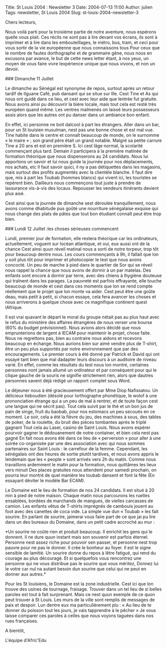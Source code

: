 Title: St Louis 2004 : Newsletter 3
Date: 2004-07-13 11:00
Author: julien
Tags: newsletter, St Louis 2004
Slug: st-louis-2004-newsletter-3

Chers lecteurs,

</p>
Nous voilà parti pour la troisième partie de notre aventure, nous
espérons quelle vous plait. Ces récits ne sont pas à lire devant vos
écrans, ils sont à imprimer et à lire dans les embouteillages, le métro,
bus, tram, et ceci pour vous sortir de la vie européenne que nous
connaissons tous Pour ceux que le nombre de fautes dorthographe et de
grammaire gêne, nous nous en excusons par avance, le but de cette news
letter étant, à nos yeux, un moyen de vous faire vivre lexpérience
unique que nous vivons, et non un devoir.

</p>
### Dimanche 11 Juillet

</p>
Le dimanche au Sénégal est synonyme de repos, surtout après un retour
tardif de lIguane Café, pub dansant qui se situe sur lîle. Cest Tine et
As qui nous ont guidé dans ce lieu, et cest avec leur aide que lentrée
fut gratuite. Nous avons ainsi pu découvrir la bière locale, mais tout
cela est resté très européen quand même. Les ventres malmenés on laissé
leurs possesseurs assis alors que les autres ont pu danser dans un
ambiance bon enfant.

</p>
En effet, ici personne ne boit dalcool à part les étrangers. Aller dans
un bar, pour un St louisien musulman, nest pas une bonne chose et est
mal vue. Tine habite dans le centre et connaît beaucoup de monde, on le
surnomme « le maire » ; son grand père était un grand notable. Malgré sa
petite carrure Tine a 20 ans et est en première S. Ici cest lâge normal,
la scolarité commençant plus tard. Demain il participera à la première
matinée de formation théorique que nous dispenserons au 24 candidats.
Nous lui apportons un savoir et lui nous guide la journée pour nos
déplacements, nos achats, etc Il faut savoir quici, il ny a pas
détiquettes dans les magasins, mais surtout des profits augmentés avec
la clientèle blanche. Il faut dire que, mis à part les Toubab (hommes
blancs) qui vivent ici, les touristes se repèrent bien. Dailleurs nous
commençons tout juste à prendre de lassurance vis-à-vis des locaux.
Repousser les vendeurs itinérants devient plus aisé.

</p>
Cest ainsi que la journée de dimanche sest déroulée tranquillement, nous
avons comme dhabitude pus goûté une nourriture sénégalaise exquise qui
nous change des plats de pâtes que tout bon étudiant connaît peut être
trop bien.

</p>
### Lundi 12 Juillet :les choses sérieuses commencent

</p>
Lundi, premier jour de formation, elle restera théorique car les
ordinateurs, actuellement, voguent sur locéan atlantique, et oui, eux
aussi ont de la chance Cest ainsi quun réveil matinal nous a sorti de
notre torpeur, trop tôt pour beaucoup dentre nous. Les cours commençants
à 9h, il fallait que lon y soit plus tôt pour imprimer et photocopier le
test que nous avons concocté. Un peu de marche à pied dans le quartier
de Sor qui se réveil nous rappel la chance que nous avons de dormir à un
par matelas. Des enfants sont encore à dormir par terre, avec des chiens
à lhygiène douteuse qui traînent dans les parages. La pauvreté est
parfois effrayante, elle touche beaucoup de monde et cest dans ces
moments que lon se rend compte réellement que le projet que lon monte va
aider. Cest peut être une goûte deau, mais petit à petit, si chacun
essaye, cela fera avancer les choses et nous arriverons à quelque chose
avec ce magnifique continent quest lAfrique.

</p>
Il est vrai quavant le départ le moral du groupe nétait pas au plus haut
avec le refus du ministère des affaires étrangères de nous verser une
bourse (60% du budget prévisionnel). Nous avions alors décidé que nous
emprunterions de largent à lECAM pour maintenir le projet, chose faite.
Nous ne regrettons pas, bien au contraire nous aidons et recevons
beaucoup en échange. Nous aurions bien sur aimé vendre plus de T-shirt,
être un peu plus supportés par notre environnement que par des
encouragements. Le premier cours à été donné par Patrick et David qui
ont essayé tant bien que mal dadapter leurs discours à un auditoire de
niveau varié. En effet, comme les résultats du test nous lon montré,
certaines personnes nont jamais allumé un ordinateur et par conséquent
pour qui le clique gauche de la souris ne signifie strictement rien,
alors que dautres personnes savent déjà rédigé un rapport complet sous
Word.

</p>
Le déjeuner nous à été gracieusement offert par Mme Diop Nafissatou. Un
délicieux tieboudien (désolé pour lorthographe phonétique, le wolof à
une prononciation étrange qui a un peu de mal à rentrer, et de toute
façon cest une langue qui ne sécrit pas). Tout cela suivit par le thé et
un bon jus de pain de singe, fruit du baobab, pour nos estomacs un peu
secoués en ce moment. Le soir, cela a été la fièvre du jeu, des machines
à sous, des tables de poker, de la roulette, du bruit des pièces
tombantes après le triplé gagnant Tout cela au Laser, casino de Saint
Louis. Nous avons espérer pourvoir gagner le dédouanement de notre
container, et bien cela nest pas gagné En fait nous avons été dans ce
lieu de « perversion » pour aller à une soirée co-organisée par une des
association avec qui nous sommes partenaires sur Saint Louis : le
carrefour de la femme. Cependant, les sénégalais ont des heures de
sortie plutôt tardives, et nous avons appris le lendemain que les «
people » sont arrivés vers 2h du matin. Comme nous travaillons ardemment
le matin pour la formation, nous quittâmes les lieux vers minuit Des
places gratuites nous attendent pour samedi prochain, on pourra leur
montré de quel manière les toubab dansent et font la fête (En essayant
déviter le modèle Bar ECAM).

</p>
Le Domaine est le lieu de formation de nos 24 candidats. Il est situé à
20 min à pied de notre maison. Chaque matin nous parcourons les ruelles
ensablées, bordées de marchands de mangues, de vielles carcasses de
camion. Les enfants vêtus de T-shirts imprégnés de cambouis jouent au
foot avec des canettes de coca vide. La simple vue dun « Toubab » les
fait sourire. En parlant de sourire, jaimerai vous faire part de ce que
jai pu lire dans un des bureaux du Domaine, dans un petit cadre accroché
au mur :

</p>
*Un sourire ne coûte rien et produit beaucoup. Il enrichit les gens qui
le donnent. Il ne dure quun instant mais son souvenir est parfois
éternel. Personne nest assez riche pour pouvoir sen passer, et personne
nest trop pauvre pour ne pas le donner. Il crée le bonheur au foyer. Il
est le signe sensible de lamitié. Un sourire donne du repos à lêtre
fatigué, qui rend du courage au plus découragé. Et si quelquefois vous
rencontrez une personne qui ne vous distribue pas le sourire que vous
méritez, Donnez lui le votre car nul na autant besoin dun sourire que
celui qui ne peut en donner aux autres.*

</p>
Pour les St louisiens, le Domaine est la zone industrielle. Cest ici que
lon trouve des usines de tournage, fraisage. Trouver dans un tel lieu de
si belles paroles est tout à fait surprenant. Mais ce nest quun exemple
de ce quon peut trouver à St Louis. Les murs de la ville sont remplis de
messages de paix et despoir. Lun dentre eux ma particulièrement plu : «
Au lieu de te donner du poisson tout les jours, je vais tapprendre à le
pêcher » Je vous laisse comparer ces paroles à celles que nous voyons
taguées dans nos rues françaises.

</p>
A bientôt,

</p>
L'équipe d'Afric'Edu

</p>

